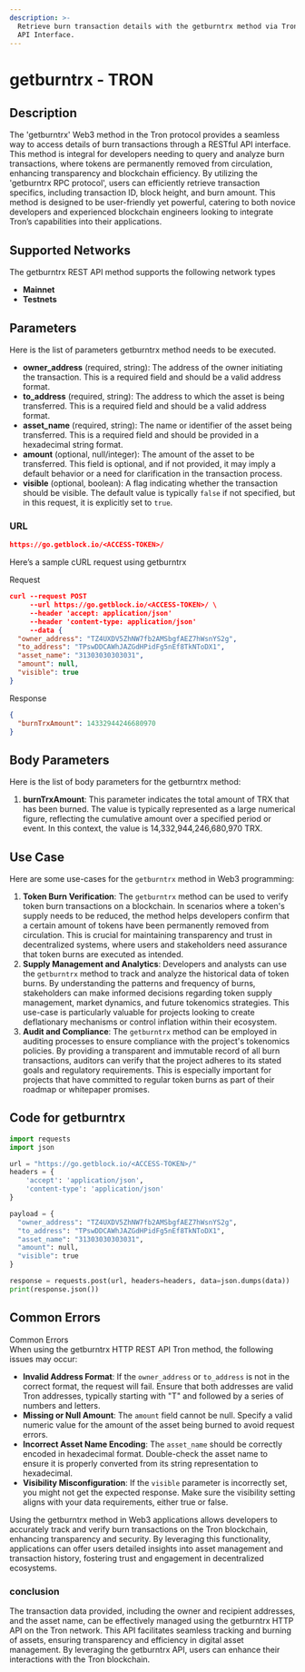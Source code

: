 ```yaml
---
description: >-
  Retrieve burn transaction details with the getburntrx method via Tron’s REST
  API Interface.
---
```


# getburntrx - TRON

## Description

The 'getburntrx' Web3 method in the Tron protocol provides a seamless way to access details of burn transactions through a RESTful API interface. This method is integral for developers needing to query and analyze burn transactions, where tokens are permanently removed from circulation, enhancing transparency and blockchain efficiency. By utilizing the 'getburntrx RPC protocol', users can efficiently retrieve transaction specifics, including transaction ID, block height, and burn amount. This method is designed to be user-friendly yet powerful, catering to both novice developers and experienced blockchain engineers looking to integrate Tron’s capabilities into their applications.

## Supported Networks

The getburntrx REST API method supports the following network types

* **Mainnet**
* **Testnets**

## Parameters

Here is the list of parameters getburntrx method needs to be executed.

* **owner\_address** (required, string): The address of the owner initiating the transaction. This is a required field and should be a valid address format.
* **to\_address** (required, string): The address to which the asset is being transferred. This is a required field and should be a valid address format.
* **asset\_name** (required, string): The name or identifier of the asset being transferred. This is a required field and should be provided in a hexadecimal string format.
* **amount** (optional, null/integer): The amount of the asset to be transferred. This field is optional, and if not provided, it may imply a default behavior or a need for clarification in the transaction process.
* **visible** (optional, boolean): A flag indicating whether the transaction should be visible. The default value is typically `false` if not specified, but in this request, it is explicitly set to `true`.

### URL

```json
https://go.getblock.io/<ACCESS-TOKEN>/
```

Here’s a sample cURL request using getburntrx

Request

```json
curl --request POST 
     --url https://go.getblock.io/<ACCESS-TOKEN>/ \
     --header 'accept: application/json' 
     --header 'content-type: application/json' 
     --data {
  "owner_address": "TZ4UXDV5ZhNW7fb2AMSbgfAEZ7hWsnYS2g",
  "to_address": "TPswDDCAWhJAZGdHPidFg5nEf8TkNToDX1",
  "asset_name": "31303030303031",
  "amount": null,
  "visible": true
}
```

Response

```json
{
  "burnTrxAmount": 14332944246680970
}
```

## Body Parameters

Here is the list of body parameters for the getburntrx method:

1. **burnTrxAmount**: This parameter indicates the total amount of TRX that has been burned. The value is typically represented as a large numerical figure, reflecting the cumulative amount over a specified period or event. In this context, the value is 14,332,944,246,680,970 TRX.

## Use Case

Here are some use-cases for the `getburntrx` method in Web3 programming:

1. **Token Burn Verification**: The `getburntrx` method can be used to verify token burn transactions on a blockchain. In scenarios where a token's supply needs to be reduced, the method helps developers confirm that a certain amount of tokens have been permanently removed from circulation. This is crucial for maintaining transparency and trust in decentralized systems, where users and stakeholders need assurance that token burns are executed as intended.
2. **Supply Management and Analytics**: Developers and analysts can use the `getburntrx` method to track and analyze the historical data of token burns. By understanding the patterns and frequency of burns, stakeholders can make informed decisions regarding token supply management, market dynamics, and future tokenomics strategies. This use-case is particularly valuable for projects looking to create deflationary mechanisms or control inflation within their ecosystem.
3. **Audit and Compliance**: The `getburntrx` method can be employed in auditing processes to ensure compliance with the project's tokenomics policies. By providing a transparent and immutable record of all burn transactions, auditors can verify that the project adheres to its stated goals and regulatory requirements. This is especially important for projects that have committed to regular token burns as part of their roadmap or whitepaper promises.

## Code for getburntrx

```python
import requests
import json

url = "https://go.getblock.io/<ACCESS-TOKEN>/"
headers = {
    'accept': 'application/json',
    'content-type': 'application/json'
}

payload = {
  "owner_address": "TZ4UXDV5ZhNW7fb2AMSbgfAEZ7hWsnYS2g",
  "to_address": "TPswDDCAWhJAZGdHPidFg5nEf8TkNToDX1",
  "asset_name": "31303030303031",
  "amount": null,
  "visible": true
}

response = requests.post(url, headers=headers, data=json.dumps(data))
print(response.json())
```

## Common Errors

Common Errors\
When using the getburntrx HTTP REST API Tron method, the following issues may occur:

* **Invalid Address Format**: If the `owner_address` or `to_address` is not in the correct format, the request will fail. Ensure that both addresses are valid Tron addresses, typically starting with "T" and followed by a series of numbers and letters.
* **Missing or Null Amount**: The `amount` field cannot be null. Specify a valid numeric value for the amount of the asset being burned to avoid request errors.
* **Incorrect Asset Name Encoding**: The `asset_name` should be correctly encoded in hexadecimal format. Double-check the asset name to ensure it is properly converted from its string representation to hexadecimal.
* **Visibility Misconfiguration**: If the `visible` parameter is incorrectly set, you might not get the expected response. Make sure the visibility setting aligns with your data requirements, either true or false.

Using the getburntrx method in Web3 applications allows developers to accurately track and verify burn transactions on the Tron blockchain, enhancing transparency and security. By leveraging this functionality, applications can offer users detailed insights into asset management and transaction history, fostering trust and engagement in decentralized ecosystems.

### conclusion

The transaction data provided, including the owner and recipient addresses, and the asset name, can be effectively managed using the getburntrx HTTP API on the Tron network. This API facilitates seamless tracking and burning of assets, ensuring transparency and efficiency in digital asset management. By leveraging the getburntrx API, users can enhance their interactions with the Tron blockchain.
